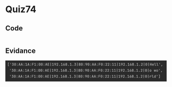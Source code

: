 # Quiz74
## Code
```.py

```
## Evidance
![](https://github.com/MeisaChi/Year2/blob/main/photo/quiz74.png)
